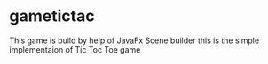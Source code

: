 # gametictac
This game is build by help of JavaFx Scene builder
this is the simple implementaion of Tic Toc Toe game
